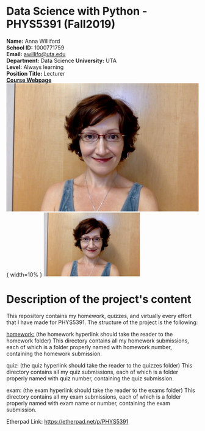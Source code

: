 # Data Science with Python - PHYS5391 (Fall2019)

**Name:** Anna Williford  
**School ID:** 1000771759  
**Email:** awillifo@uta.edu  
**Department:** Data Science
**University:** UTA  
**Level:** Always learning  
**Position Title:** Lecturer  
[**Course Webpage**](https://www.cdslab.org/python/)  
![](Williford_pic.png){ width=10% }
<img src="Williford_pic.png" width=50% />

# Description of the project's content

This repository contains my homework, quizzes, and virtually every effort that I have made for PHYS5391. The structure of the project is the following:

[homework:](homework) (the homework hyperlink should take the reader to the homework folder)
This directory contains all my homework submissions, each of which is a folder properly named with homework number, containing the homework submission.

quiz: (the quiz hyperlink should take the reader to the quizzes folder)
This directory contains all my quiz submissions, each of which is a folder properly named with quiz number, containing the quiz submission.

exam: (the exam hyperlink should take the reader to the exams folder)
This directory contains all my exam submissions, each of which is a folder properly named with exam name or number, containing the exam submission.


Etherpad Link: https://etherpad.net/p/PHYS5391
